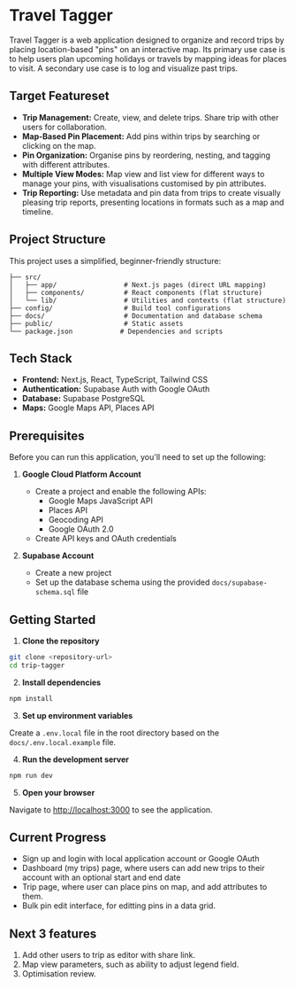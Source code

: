 # Travel Tagger

Travel Tagger is a web application designed to organize and record trips by placing location-based "pins" on an interactive map. Its primary use case is to help users plan upcoming holidays or travels by mapping ideas for places to visit. A secondary use case is to log and visualize past trips.

## Target Featureset

- **Trip Management:** Create, view, and delete trips. Share trip with other users for collaboration.
- **Map-Based Pin Placement:** Add pins within trips by searching or clicking on the map.
- **Pin Organization:** Organise pins by reordering, nesting, and tagging with different attributes.
- **Multiple View Modes:** Map view and list view for different ways to manage your pins, with visualisations customised by pin attributes.
- **Trip Reporting:** Use metadata and pin data from trips to create visually pleasing trip reports, presenting locations in formats such as a map and timeline.

## Project Structure

This project uses a simplified, beginner-friendly structure:

```
├── src/
│   ├── app/                 # Next.js pages (direct URL mapping)
│   ├── components/          # React components (flat structure)
│   └── lib/                 # Utilities and contexts (flat structure)
├── config/                  # Build tool configurations
├── docs/                    # Documentation and database schema
├── public/                  # Static assets
└── package.json            # Dependencies and scripts
```

## Tech Stack

- **Frontend:** Next.js, React, TypeScript, Tailwind CSS
- **Authentication:** Supabase Auth with Google OAuth
- **Database:** Supabase PostgreSQL
- **Maps:** Google Maps API, Places API

## Prerequisites

Before you can run this application, you'll need to set up the following:

1. **Google Cloud Platform Account**
   - Create a project and enable the following APIs:
     - Google Maps JavaScript API
     - Places API
     - Geocoding API
     - Google OAuth 2.0
   - Create API keys and OAuth credentials

2. **Supabase Account**
   - Create a new project
   - Set up the database schema using the provided `docs/supabase-schema.sql` file

## Getting Started

1. **Clone the repository**

```bash
git clone <repository-url>
cd trip-tagger
```

2. **Install dependencies**

```bash
npm install
```

3. **Set up environment variables**

Create a `.env.local` file in the root directory based on the `docs/.env.local.example` file.

4. **Run the development server**

```bash
npm run dev
```

5. **Open your browser**

Navigate to [http://localhost:3000](http://localhost:3000) to see the application.

## Current Progress

- Sign up and login with local application account or Google OAuth
- Dashboard (my trips) page, where users can add new trips to their account with an optional start and end date
- Trip page, where user can place pins on map, and add attributes to them.
- Bulk pin edit interface, for editting pins in a data grid.

## Next 3 features

1. Add other users to trip as editor with share link.
2. Map view parameters, such as ability to adjust legend field.
3. Optimisation review.